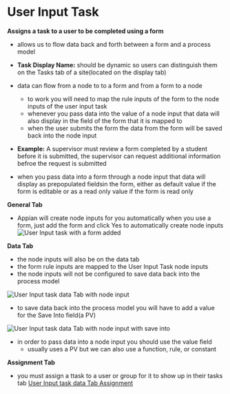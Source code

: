 # User Input Task
**Assigns a task to a user to be completed using a form**
- allows us to flow data back and forth between a form and a process model
- **Task Display Name:** should be dynamic so users can distinguish them on the Tasks tab of a site(located on the display tab)
- data can flow from a node to to a form and from a form to a node
    - to work you will need to map the rule inputs of the form to the node inputs of the user input task
    - whenever you pass data into the value of a node input that data will also display in the field of the form that it is mapped to
    - when the user submits the form the data from the form will be saved back into the node input
- **Example:** A supervisor must review a form completed by a student before it is submitted, the supervisor can request additional information befroe the request is submitted

- when you pass data into a form through a node input that data will display as prepopulated fieldsin the form, either as default value if the form is editable or as a read only value if the form is read only

**General Tab**
- Appian will create node inputs for you automatically when you use a form, just add the form and click Yes to automatically create node inputs
![User Input task with a form added](../../../../img/userinputtaskform.png)

**Data Tab**
- the node inputs will also be on the data tab
- the form rule inputs are mapped to the User Input Task node inputs
- the node inputs will not be configured to save data back into the process model

![User Input task data Tab with node input](../../../../img/userinputtasknodeinputs.png)

- to save data back into the process model you will have to add a value for the Save Into field(a PV)

![User Input task data Tab with node input with save into](../../../../img/userinputtasksaveinto.png)

- in order to pass data into a node input you should use the value field
    - usually uses a PV but we can also use a function, rule, or constant


**Assignment Tab**
- you must assign a ttask to a user or group for it to show up in their tasks tab
[User Input task data Tab Assignment](../../../../img/userinputassignment.png)
